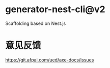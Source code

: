 # generator-nest-cli@v2
Scaffolding based on Nest.js

# 意见反馈

https://git.afpai.com/ued/axe-docs/issues
